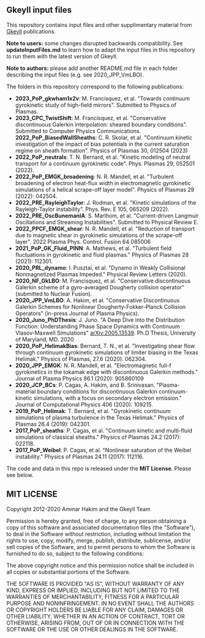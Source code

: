 ## **Gkeyll** input files

This repository contains input files and other supplimentary material from [Gkeyll](https://gkeyll.readthedocs.io/en/latest/) publications.

**Note to users:** some changes disrupted backwards compatibility. See **updateInputFiles.md** to learn how to adapt the input files in this repository to run them with the latest version of Gkeyll.

**Note to authors:** please add another README.md file in each folder describing the input files (e.g. see 2020_JPP_VmLBO).

The folders in this repository correspond to the following publications:

- **2023_PoP_gkwham1x2v**: M. Francisquez, et al. "Towards continuum
  gyrokinetic study of high-field mirrors". Submitted to Physics of Plasmas.
- **2023_CPC_TwistShift**: M. Francisquez, et al. "Conservative discontinuous
  Galerkin interpolation: sheared boundary conditions". Submitted to Computer Physics Communications.
  **2022_PoP_BiasedWallSheaths**: C. R. Skolar, et al. "Continuum kinetic investigation of the impact of bias potentials in the current saturation regime on sheath formation". Physics of Plasmas 30, 012504 (2023)
- **2022_PoP_neutrals**: T. N. Bernard, et al. "Kinetic modeling of neutral
  transport for a continuum gyrokinetic code". Phys. Plasmas 29, 052501 (2022).
- **2022_PoP_EMGK_broadening**: N. R. Mandell, et al. "Turbulent
  broadening of electron heat-flux width in electromagnetic gyrokinetic simulations of a helical scrape-off layer model". Physics of Plasmas 29 (2022): 042504.
- **2022_PRE_RayleighTaylor**: J. Rodman, et al. "Kinetic simulations of
  the Rayleigh-Taylor instability". Phys. Rev. E 105, 065209 (2022). 
- **2022_PRE_OscBunemanIA**: S. Marlhom, et al. "Current-driven Langmuir
  Oscillations and Streaming Instabilities". Submitted to Physical Review E.
- **2022_PPCF_EMGK_shear**: N. R. Mandell, et al. "Reduction of transport due to
  magnetic shear in gyrokinetic simulations of the scrape-off layer". 2022 Plasma Phys. Control. Fusion 64 085006 
- **2021_PoP_GK_Fluid_PINN**: A. Mathews, et al. "Turbulent field fluctuations in gyrokinetic and fluid plasmas." Physics of Plasmas 28 (2021): 112301.
- **2020_PRL_dynamo**: I. Pusztai, et al. "Dynamo in Weakly Collisional
  Nonmagnetized Plasmas Impeded." Physical Review Letters (2020).
- **2020_NF_GkLBO**: M. Francisquez, et al. "Conservative discontinuous Galerkin
  scheme of a gyro-averaged Dougherty collision operator" (submitted to Nuclear Fusion).
- **2020_JPP_VmLBO**: A. Hakim, et al. "Conservative Discontinuous Galerkin
  Schemes for Nonlinear Dougherty-Fokker-Planck Collision Operators" (in-press Journal of Plasma Physics). 
- **2020_Juno_PhDThesis**: J. Juno. "A Deep Dive into the Distribution Function: Understanding Phase Space Dynamics with Continuum Vlasov-Maxwell Simulations" [arXiv:2005.13539](arxiv.org/abs/2005.13539). Ph.D Thesis, University of Maryland, MD. 2020
- **2020_PoP_HelimakBias**: Bernard, T. N., et al. "Investigating shear flow through continuum gyrokinetic simulations of limiter biasing in the Texas Helimak." Physics of Plasmas, 27.6 (2020): 062304.
- **2020_JPP_EMGK**: N. R. Mandell, et al. "Electromagnetic full-f gyrokinetics in the tokamak edge with discontinuous Galerkin methods." Journal of Plasma Physics 86.1 (2020): 905860109
- **2020_JCP_BCs**: P. Cagas, A. Hakim, and B. Srinivasan. "Plasma-material boundary conditions for discontinuous Galerkin continuum-kinetic simulations, with a focus on secondary electron emission." Journal of Computational Physics 406 (2020): 109215.
- **2019_PoP_Helimak**: T. Bernard, et al. "Gyrokinetic continuum simulations of plasma turbulence in the Texas Helimak." Physics of Plasmas 26.4 (2019): 042301.
- **2017_PoP_sheaths**: P. Cagas, et al. "Continuum kinetic and multi-fluid simulations of classical sheaths." Physics of Plasmas 24.2 (2017): 022118.
- **2017_PoP_Weibel**: P. Cagas, et al. "Nonlinear saturation of the Weibel instability." Physics of Plasmas 24.11 (2017): 112116.

The code and data in this repo is released under the **MIT License**. Please see below.

MIT LICENSE
-----------

Copyright 2012-2020 Ammar Hakim and the Gkeyll Team

Permission is hereby granted, free of charge, to any person obtaining a copy of this software and associated documentation files (the "Software"), to deal in the Software without restriction, including without limitation the rights to use, copy, modify, merge, publish, distribute, sublicense, and/or sell copies of the Software, and to permit persons to whom the Software is furnished to do so, subject to the following conditions:

The above copyright notice and this permission notice shall be included in all copies or substantial portions of the Software.

THE SOFTWARE IS PROVIDED "AS IS", WITHOUT WARRANTY OF ANY KIND, EXPRESS OR IMPLIED, INCLUDING BUT NOT LIMITED TO THE WARRANTIES OF MERCHANTABILITY, FITNESS FOR A PARTICULAR PURPOSE AND NONINFRINGEMENT. IN NO EVENT SHALL THE AUTHORS OR COPYRIGHT HOLDERS BE LIABLE FOR ANY CLAIM, DAMAGES OR OTHER LIABILITY, WHETHER IN AN ACTION OF CONTRACT, TORT OR OTHERWISE, ARISING FROM, OUT OF OR IN CONNECTION WITH THE SOFTWARE OR THE USE OR OTHER DEALINGS IN THE SOFTWARE.

